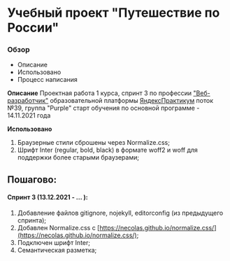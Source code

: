# Учебный проект "Путешествие по России"

### Обзор
* Описание
* Использовано
* Процесс написания

**Описание**
Проектная работа 1 курса, спринт 3
по профессии ["Веб-разработчик"](https://practicum.yandex.ru/profile/web/)
образовательной платформы [ЯндексПрактикум](https://practicum.yandex.ru)
поток №39, группа "Purple"
старт обучения по основной программе - 14.11.2021 года

**Использовано**
1. Браузерные стили сброшены через Normalize.css;
2. Шрифт Inter (regular, bold, black) в формате woff2 и woff для поддержки более старыми браузерами;

## Пошагово:
#### Спринт 3 (13.12.2021 - ... ):
1. Добавление файлов gitignore, nojekyll, editorconfig (из предыдущего спринта);
2. Добавлен Normalize.css с [https://necolas.github.io/normalize.css/](https://necolas.github.io/normalize.css/);
3. Подключен шрифт Inter;
4. Семантическая разметка;
